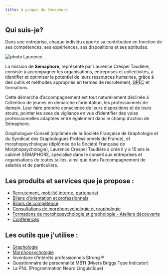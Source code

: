 ```yaml
---
title: À propos de Sémaphore
---
```

## Qui suis-je?

Dans une entreprise, chaque individu apporte sa contribution en fonction de ses compétences, ses expériences, ses dispositions et ses aptitudes.

<img src="/img/Laurence.jpg" class="float-right ml-4 md:ml-8 mt-4 mb-4 w-1/2 md:w-1/4 rounded-md"  alt="photo Laurence" />

La mission de **Sémaphore**, représenté par Laurence Crespel Taudière, consiste à accompagner les organisations, entreprises et collectivités, à identifier et optimiser le potentiel de leurs ressources humaines, grâce à des outils et méthodes appropriés en termes de recrutement, <abbr title="Gestion Prévisionnelle de l’Emploi et des Compétences"> GPEC</abbr> et formations.

Cette démarche d’accompagnement est tout naturellement déclinée à l’attention de jeunes en démarche d’orientation, les professionnels de demain. Leur faire prendre conscience de leurs dispositions et de leurs atouts, pointer les axes de vigilance en vue d’identifier des voies professionnelles adaptées entre également dans le champ d’action de Sémaphore.

Graphologue-Conseil (diplômée de la Société Française de Graphologie et du Syndicat des Graphologues Professionnels de France), et morphopsychologue (diplômée de la Société Française de Morphopsychologie), Laurence Crespel Taudière a créé il y a 15 ans le cabinet SÉMAPHORE, spécialisé dans le conseil aux entreprises et organisations de toutes tailles, ainsi que dans l’accompagnement de salariés et de particuliers.

## Les produits et services que je propose :

* [Recrutement, mobilité interne, partenariat](/entreprises)
* [Bilans d’orientation et professionnels](/orientation)
* [Bilans de compétence](/bilan)
* [Consultations de morphopsychologie et graphologie](/consultation)
* [Formations de morphopsychologie et graphologie - Ateliers découverte](/formation)
* [Conférences](/formation#conf%C3%A9rences)

## Les outils que j'utilise :

* [Graphologie](https://www.graphologie.asso.fr) 
* [Morphopsychologie](http://www.morphopsy.com)
* Inventaire d'intérêts professionnels Strong ®
* Questionnaire de personnalité MBTI (Myers Briggs Type Indicator)
* La PNL (Programmation Neuro Linguistique)
